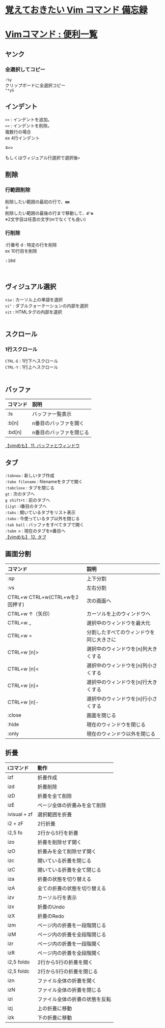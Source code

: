 # [覚えておきたい Vim コマンド 備忘録](https://qiita.com/colorrabbit/items/755cfbb0e97d48280775)
# [Vimコマンド : 便利一覧](https://qiita.com/iwaseasahi/items/f536bb3772d2fad5e03c)

## ヤンク
### 全選択してコピー
`:%y`<br>
クリップボードに全選択コピー<br>
`"*yG`

## インデント
`>>` : インデントを追加。<br>
`<<` : インデントを削除。<br>
複数行の場合<br>
ex 4行インデント<br>
<pre>
4>>
</pre>
もしくはヴィジュアル行選択で選択後`>`
<br>

## 削除
### 行範囲削除
削除したい範囲の最初の行で、**`mm`**<br>
↓<br>
削除したい範囲の最後の行まで移動して、**`d'm`**<br>
※2文字目は任意の文字(mでなくても良い)<br>

### 行削除
:行番号 d : 特定の行を削除<br>
ex 10行目を削除<br>
<pre>
:10d
</pre>
<br>

## ヴィジュアル選択
`viw` : カーソル上の単語を選択<br>
`vi"` : ダブルクォーテーションの内部を選択<br>
`vit` : HTMLタグの内部を選択<br>
<br>

## スクロール
### 1行スクロール
`CTRL-E` : 1行下へスクロール<br>
`CTRL-Y` : 1行上へスクロール<br>
<br>

## バッファ
|コマンド|説明|
|:--|:--|
|:ls|バッファ一覧表示|
|:b[n]|n番目のバッファを開く|
|:bd[n]|n番目のバッファを閉じる|
[【vimめも】 11. バッファとウィンドウ](https://qiita.com/r12tkmt/items/1f396ddb4c701b59e1e8)<br>

## タブ
`:tabnew` : 新しいタブ作成<br>
`:tabe filename` : filenameをタブで開く<br>
`:tabclose` : タブを閉じる<br>
`gt` : 次のタブへ<br>
`g shift+t` : 前のタブへ<br>
`{i}gt` : i番目のタブへ<br>
`:tabs` : 開いているタブをリスト表示<br>
`:tabo` : 今使っているタブ以外を閉じる<br>
`:tab ball` : バッファをすべてタブで開く<br>
`:tabm n` : 現在のタブをn番目へ<br>
[【vimめも】 12. タブ](https://qiita.com/r12tkmt/items/a5ae637d5c73b0da03e0)<br>

## 画面分割
|コマンド|説明|
|:--|:--|
|:sp|上下分割|
|:vs|左右分割|
|CTRL+w CTRL+w(CTRL+wを2回押す)|次の画面へ|
|CTRL+w ↑（矢印）|カーソルを上のウィンドウへ|
|CTRL+w _|選択中のウィンドウを最大化|
|CTRL+w =|分割したすべてのウィンドウを同じ大きさに|
|CTRL+w [n]>|選択中のウィンドウを[n]列大きくする|
|CTRL+w [n]<|選択中のウィンドウを[n]列小さくする|
|CTRL+w [n]+|選択中のウィンドウを[n]行大きくする|
|CTRL+w [n]-|選択中のウィンドウを[n]行小さくする|
|:close|画面を閉じる|
|:hide|現在のウィンドウを閉じる|
|:only|現在のウィンドウ以外を閉じる|

## 折畳
|iコマンド|動作|
|:--|:--|
|izf|折畳作成|
|izd|折畳削除|
|izD|折畳を全て削除|
|izE|ページ全体の折畳みを全て削除|
|ivisual + zf|選択範囲を折畳|
|i2 + zF|2行折畳|
|i2,5 fo|2行から5行を折畳|
|izo|折畳を削除せず開く|
|izO|折畳みを全て削除せず開く|
|izc|開いている折畳を閉じる|
|izC|開いている折畳を全て閉じる|
|iza|折畳の状態を切り替える|
|izA|全ての折畳の状態を切り替える|
|izv|カーソル行を表示|
|izx|折畳のUndo|
|izX|折畳のRedo|
|izm|ページ内の折畳を一段階閉じる|
|izM|ページ内の折畳を全段階閉じる|
|izr|ページ内の折畳を一段階開く|
|izR|ページ内の折畳を全段階開く|
|i2,5 foldo|2行から5行の折畳を開く|
|i2,5 foldc|2行から5行の折畳を閉じる|
|izn|ファイル全体の折畳を開く|
|izN|ファイル全体の折畳を閉じる|
|izi|ファイル全体の折畳の状態を反転|
|izj|上の折畳に移動|
|izk|下の折畳に移動|
